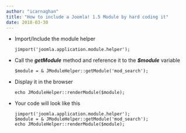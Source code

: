 ```yaml
---
author: "icarnaghan"
title: "How to include a Joomla! 1.5 Module by hard coding it"
date: 2018-03-30
---
```


- Import/Include the module helper
    
    ```
    jimport('joomla.application.module.helper');
    ```
    
- Call the _**getModule**_ method and reference it to the **_$module_** variable
    
    ```
    $module = & JModuleHelper::getModule('mod_search');
    ```
    
- Display it in the browser
    
    ```
    echo JModuleHelper::renderModule($module);
    ```
    
- Your code will look like this
    
    ```
    jimport('joomla.application.module.helper');
    $module = & JModuleHelper::getModule('mod_search');
    echo JModuleHelper::renderModule($module);
    ```
